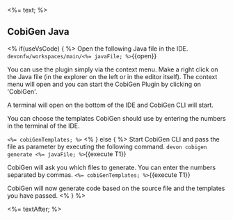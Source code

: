 <%= text; %>

## CobiGen Java

<% if(useVsCode) { %>
Open the following Java file in the IDE.
`devonfw/workspaces/main/<%= javaFile; %>`{{open}}

You can use the plugin simply via the context menu. Make a right click on the Java file (in the explorer on the left or in the editor itself). The context menu will open and you can start the CobiGen Plugin by clicking on 'CobiGen'.

A terminal will open on the bottom of the IDE and CobiGen CLI will start.

You can choose the templates CobiGen should use by entering the numbers in the terminal of the IDE.

`<%= cobiGenTemplates; %>`
<% } else { %>
Start CobiGen CLI and pass the file as parameter by executing the following command.
`devon cobigen generate <%= javaFile; %>`{{execute T1}}

CobiGen will ask you which files to generate. You can enter the numbers separated by commas. 
`<%= cobiGenTemplates; %>`{{execute T1}}

CobiGen will now generate code based on the source file and the templates you have passed.
<% } %>

<%= textAfter; %>